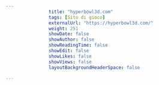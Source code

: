 ---
                title: "hyperbowl3d.com"
                tags: [Sito di gioco]
                externalUrl: "https://hyperbowl3d.com/"
                weight: 251
                showDate: false
                showAuthor: false
                showReadingTime: false
                showEdit: false
                showLikes: false
                showViews: false
                layoutBackgroundHeaderSpace: false
                ---

